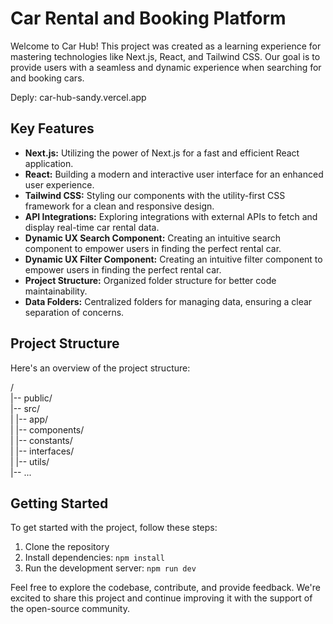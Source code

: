 # Car Rental and Booking Platform

Welcome to Car Hub! This project was created as a learning experience for mastering technologies like Next.js, React, and Tailwind CSS. Our goal is to provide users with a seamless and dynamic experience when searching for and booking cars.

Deply: <a src="https://car-hub-sandy.vercel.app/">car-hub-sandy.vercel.app</a>

## Key Features

- **Next.js:** Utilizing the power of Next.js for a fast and efficient React application.
- **React:** Building a modern and interactive user interface for an enhanced user experience.
- **Tailwind CSS:** Styling our components with the utility-first CSS framework for a clean and responsive design.
- **API Integrations:** Exploring integrations with external APIs to fetch and display real-time car rental data.
- **Dynamic UX Search Component:** Creating an intuitive search component to empower users in finding the perfect rental car.
- **Dynamic UX Filter Component:** Creating an intuitive filter component to empower users in finding the perfect rental car.
- **Project Structure:** Organized folder structure for better code maintainability.
- **Data Folders:** Centralized folders for managing data, ensuring a clear separation of concerns.

## Project Structure

Here's an overview of the project structure:

/</br>
|-- public/</br>
|-- src/</br>
| |-- app/</br>
| |-- components/</br>
| |-- constants/</br>
| |-- interfaces/ </br>
| |-- utils/</br>
|-- ... </br>

## Getting Started

To get started with the project, follow these steps:

1. Clone the repository
2. Install dependencies: `npm install`
3. Run the development server: `npm run dev`

Feel free to explore the codebase, contribute, and provide feedback. We're excited to share this project and continue improving it with the support of the open-source community.